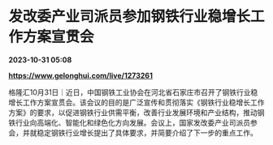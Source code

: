 # 发改委产业司派员参加钢铁行业稳增长工作方案宣贯会

**2023-10-31 05:08**

**https://www.gelonghui.com/live/1273261**

格隆汇10月31日｜近日，中国钢铁工业协会在河北省石家庄市召开了钢铁行业稳增长工作方案宣贯会。该会议的目的是广泛宣传和贯彻落实《钢铁行业稳增长工作方案》的要求，以促进钢铁行业供需平衡，改善行业发展环境和产业结构，推动钢铁行业向高端化、智能化和绿色化方向发展。会议上，国家发改委产业司派员参会，并就稳定钢铁行业增长提出了具体要求，并简要介绍了下一步的重点工作。